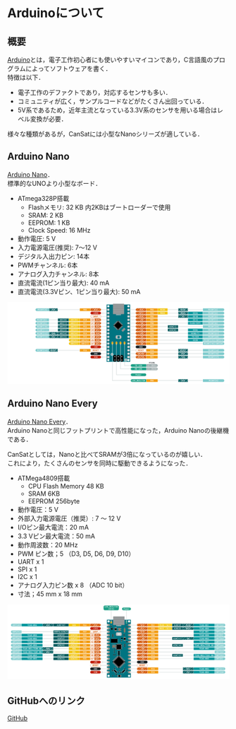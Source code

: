 # Arduinoについて
## 概要
[Arduino](https://www.arduino.cc/)とは，電子工作初心者にも使いやすいマイコンであり，C言語風のプログラムによってソフトウェアを書く．  
特徴は以下．

+ 電子工作のデファクトであり，対応するセンサも多い．
+ コミュニティが広く，サンプルコードなどがたくさん出回っている．
+ 5V系であるため，近年主流となっている3.3V系のセンサを用いる場合はレベル変換が必要．

様々な種類があるが，CanSatには小型なNanoシリーズが適している．

## Arduino Nano
[Arduino Nano](https://store.arduino.cc/usa/arduino-nano)．  
標準的なUNOより小型なボード．

- ATmega328P搭載
	- Flashメモリ: 32 KB 内2KBはブートローダーで使用
	- SRAM: 2 KB
	- EEPROM: 1 KB
	- Clock Speed: 16 MHz
- 動作電圧: 5 V
- 入力電源電圧(推奨): 7～12 V
- デジタル入出力ピン: 14本
- PWMチャンネル: 6本
- アナログ入力チャンネル: 8本
- 直流電流(1ピン当り最大): 40 mA
- 直流電流(3.3Vピン、1ピン当り最大): 50 mA

![](./img/pin_nano.png)

## Arduino Nano Every
[Arduino Nano Every](https://store.arduino.cc/usa/nano-every-with-headers)．  
Arduino Nanoと同じフットプリントで高性能になった，Arduino Nanoの後継機である．

CanSatとしては，Nanoと比べてSRAMが3倍になっているのが嬉しい．  
これにより，たくさんのセンサを同時に駆動できるようになった．

- ATMega4809搭載
	- CPU Flash Memory 48 KB
	- SRAM 6KB
	- EEPROM 256byte
- 動作電圧：5 V
- 外部入力電源電圧（推奨）: 7 ～ 12 V
- I/Oピン最大電流：20 mA
- 3.3 Vピン最大電流：50 mA
- 動作周波数：20 MHz
- PWM ピン数；5 （D3, D5, D6, D9, D10）
- UART x 1
- SPI x 1
- I2C x 1
- アナログ入力ピン数 x 8 （ADC 10 bit）
- 寸法；45 mm x 18 mm

![](./img/pin_nano_every.png)


## GitHubへのリンク
[GitHub](https://github.com/meltingrabbit/CanSatForHighSchoolStudents/tree/master/Arduino)

